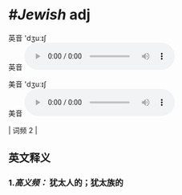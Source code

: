 # ***\#Jewish*** adj
英音 'dʒuːɪʃ  
英音
<audio src="./media/Jewish-b.aac" controls="controls"></audio>

美音 'dʒuːɪʃ  
美音
<audio src="./media/Jewish.aac" controls="controls"></audio>



| 词频 2 |  

英文释义
---
### 1.*高义频：* **犹太人的；犹太族的**  


